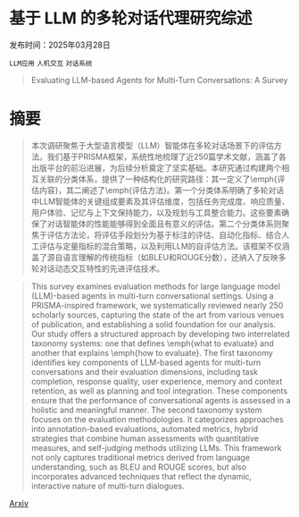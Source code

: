 # 基于 LLM 的多轮对话代理研究综述

发布时间：2025年03月28日

`LLM应用` `人机交互` `对话系统`

> Evaluating LLM-based Agents for Multi-Turn Conversations: A Survey

# 摘要

> 本次调研聚焦于大型语言模型（LLM）智能体在多轮对话场景下的评估方法。我们基于PRISMA框架，系统性地梳理了近250篇学术文献，涵盖了各出版平台的前沿进展，为后续分析奠定了坚实基础。本研究通过构建两个相互关联的分类体系，提供了一种结构化的研究路径：其一定义了\emph{评估内容}，其二阐述了\emph{评估方法}。第一个分类体系明确了多轮对话中LLM智能体的关键组成要素及其评估维度，包括任务完成度、响应质量、用户体验、记忆与上下文保持能力，以及规划与工具整合能力。这些要素确保了对话智能体的性能能够得到全面且有意义的评估。第二个分类体系则聚焦于评估方法论，将评估手段划分为基于标注的评估、自动化指标、结合人工评估与定量指标的混合策略，以及利用LLM的自评估方法。该框架不仅涵盖了源自语言理解的传统指标（如BLEU和ROUGE分数），还纳入了反映多轮对话动态交互特性的先进评估技术。

> This survey examines evaluation methods for large language model (LLM)-based agents in multi-turn conversational settings. Using a PRISMA-inspired framework, we systematically reviewed nearly 250 scholarly sources, capturing the state of the art from various venues of publication, and establishing a solid foundation for our analysis. Our study offers a structured approach by developing two interrelated taxonomy systems: one that defines \emph{what to evaluate} and another that explains \emph{how to evaluate}. The first taxonomy identifies key components of LLM-based agents for multi-turn conversations and their evaluation dimensions, including task completion, response quality, user experience, memory and context retention, as well as planning and tool integration. These components ensure that the performance of conversational agents is assessed in a holistic and meaningful manner. The second taxonomy system focuses on the evaluation methodologies. It categorizes approaches into annotation-based evaluations, automated metrics, hybrid strategies that combine human assessments with quantitative measures, and self-judging methods utilizing LLMs. This framework not only captures traditional metrics derived from language understanding, such as BLEU and ROUGE scores, but also incorporates advanced techniques that reflect the dynamic, interactive nature of multi-turn dialogues.

[Arxiv](https://arxiv.org/abs/2503.22458)